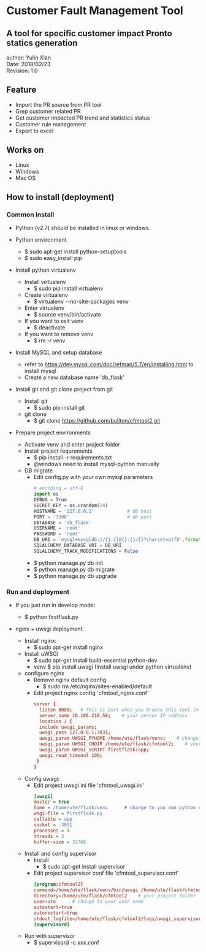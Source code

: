 # Customer Fault Management Tool

## A tool for specific customer impact Pronto statics generation

author: Yulin Xian <br>
Date: 2018/02/23 <br>
Revision: 1.0

## Feature

- Import the PR source from PR tool
- Grep customer related PR
- Get customer impacted PR trend and statistics status
- Customer rule management
- Export to excel


## Works on

- Linux
- Windows
- Mac OS


## How to install (deployment)

### Common install

- Python (v2.7) should be installed in linux or windows.

- Python environment
  * $ sudo apt-get install python-setuptools
  * $ sudo easy_install pip
  

- Install python virtualenv

  * Install virtualenv
    * $ sudo pip install virtualenv
  * Create virtualenv
    * $ virtualenv --no-site-packages venv
  * Enter virtualenv
    * $ source venv/bin/activate
  * If you want to exit venv
    * $ deactivate
  * If you want to remove venv
    * $ rm -r venv

- Install MySQL and setup database
  * refer to https://dev.mysql.com/doc/refman/5.7/en/installing.html to install mysql
  * Create a new database name 'db_flask'

- Install git and git clone project from git
  * Install git
    * $ sudo pip install git
  * git clone
    * $ git clone https://github.com/bullton/cfmtool2.git

- Prepare project environments
  * Activate venv and enter project folder
  * Install project requrements
    * $ pip install -r requirements.txt
    * @windows need to install mysql-python manually
  * DB migrate
    * Edit config.py with your own mysql parameters
        ``` python
        # encoding = utf-8
        import os
        DEBUG = True
        SECRET_KEY = os.urandom(24)
        HOSTNAME = '127.0.0.1'            # db host
        PORT = '3306'                     # db port
        DATABASE = 'db_flask'
        USERNAME = 'root'
        PASSWORD = 'root'
        DB_URI = 'mysql+mysqldb://{}:{}@{}:{}/{}?charset=utf8'.format(USERNAME,PASSWORD,HOSTNAME,PORT,DATABASE)
        SQLALCHEMY_DATABASE_URI = DB_URI
        SQLALCHEMY_TRACK_MODIFICATIONS = False
        ``` 
    * $ python manage.py db init
	* $ python manage.py db migrate
	* $ python manage.py db upgrade


  
### Run and deployment

- If you just run in develop mode:
  * $ python firstflask.py

- nginx + uwsgi deployment:
  * Install nginx:
    * $ sudo apt-get install nginx
  * Install uWSGI
    * $ sudo apt-get install build-essential python-dev
    * venv $ pip install uwsgi           (Install uwsgi under python virtualenv)
  * configure nginx
    * Remove nginx default config
      * $ sudo rm /etc/nginx/sites-enabled/default
    * Edit project nginx config 'cfmtool_nginx.conf'
        ``` conf
        server { 
          listen 8080;   # This is port when you browse this tool in webbrowser
          server_name 10.106.218.58;    # your server IP address
          location / { 
          include uwsgi_params;
          uwsgi_pass 127.0.0.1:3031;
          uwsgi_param UWSGI_PYHOME /home/ute/flask/venv;    # change to you own python virtualenv folder
          uwsgi_param UWSGI_CHDIR /home/ute/flask/cfmtool2;    # your project folder
          uwsgi_param UWSGI_SCRIPT firstflask:app; 
          uwsgi_read_timeout 100; 
         }  
        }
        ``` 
  * Config uwsgi:
    * Edit project uwsgi ini file 'cfmtool_uwsgi.ini'
        ``` ini
        [uwsgi]
        master = true
        home = /home/ute/flask/venv      # change to you own python virtualenv folder
        wsgi-file = firstflask.py
        callable = app
        socket = :3031
        processes = 4
        threads = 2
        buffer-size = 32768
        ``` 
  * Install and config supervisor
    * Install
      * $ sudo apt-get install supervisor 
    * Edit project supervisor conf file 'cfmtool_supervisor.conf'
        ``` conf
        [program:cfmtool2] 
        command=/home/ute/flask/venv/bin/uwsgi /home/ute/flask/cfmtool2/cfmtool_uwsgi.ini     # your own uwsgi path in venv and uwsgi ini path       
        directory=/home/ute/flask/cfmtool2    # your project folder
        user=ute      # change to your user name 
        autostart=true
        autorestart=true
        stdout_logfile=/home/ute/flask/cfmtool2/logs/uwsgi_supervisor.log      # define supervisor log   
        [supervisord]
        ``` 
  * Run with supervisor
    * $ supervisord -c xxx.conf 
 